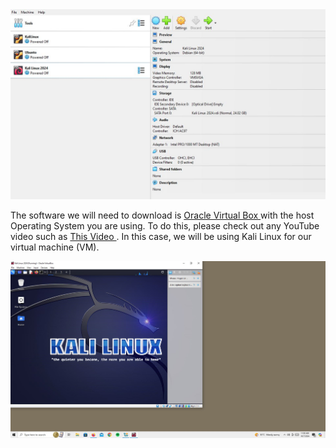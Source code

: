 <img src="/pictures/oracle.JPG" alt="virtual-machine" width="950px">

<p>
  The software we will need to download is <a href="https://www.virtualbox.org/wiki/Downloads"> Oracle Virtual Box </a> with the host Operating System you are using. To do this, please check out any YouTube video such as <a href="https://www.youtube.com/watch?v=gsZxuiU0uZ4&t=315s"> This Video </a>. In this case, we will be using Kali Linux for our virtual machine (VM). 
</p>

<img src="/pictures/kali.JPG" alt="VM" width="950px">
